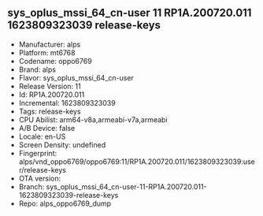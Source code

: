 ## sys_oplus_mssi_64_cn-user 11 RP1A.200720.011 1623809323039 release-keys
- Manufacturer: alps
- Platform: mt6768
- Codename: oppo6769
- Brand: alps
- Flavor: sys_oplus_mssi_64_cn-user
- Release Version: 11
- Id: RP1A.200720.011
- Incremental: 1623809323039
- Tags: release-keys
- CPU Abilist: arm64-v8a,armeabi-v7a,armeabi
- A/B Device: false
- Locale: en-US
- Screen Density: undefined
- Fingerprint: alps/vnd_oppo6769/oppo6769:11/RP1A.200720.011/1623809323039:user/release-keys
- OTA version: 
- Branch: sys_oplus_mssi_64_cn-user-11-RP1A.200720.011-1623809323039-release-keys
- Repo: alps_oppo6769_dump
